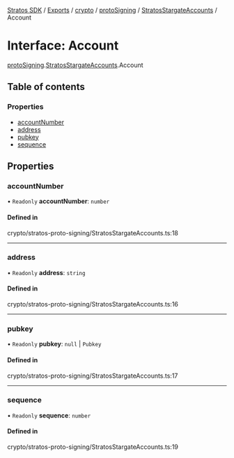 [Stratos SDK](../README.md) / [Exports](../modules.md) / [crypto](../modules/crypto.md) / [protoSigning](../modules/crypto.protoSigning.md) / [StratosStargateAccounts](../modules/crypto.protoSigning.StratosStargateAccounts.md) / Account

# Interface: Account

[protoSigning](../modules/crypto.protoSigning.md).[StratosStargateAccounts](../modules/crypto.protoSigning.StratosStargateAccounts.md).Account

## Table of contents

### Properties

- [accountNumber](crypto.protoSigning.StratosStargateAccounts.Account.md#accountnumber)
- [address](crypto.protoSigning.StratosStargateAccounts.Account.md#address)
- [pubkey](crypto.protoSigning.StratosStargateAccounts.Account.md#pubkey)
- [sequence](crypto.protoSigning.StratosStargateAccounts.Account.md#sequence)

## Properties

### accountNumber

• `Readonly` **accountNumber**: `number`

#### Defined in

crypto/stratos-proto-signing/StratosStargateAccounts.ts:18

___

### address

• `Readonly` **address**: `string`

#### Defined in

crypto/stratos-proto-signing/StratosStargateAccounts.ts:16

___

### pubkey

• `Readonly` **pubkey**: ``null`` \| `Pubkey`

#### Defined in

crypto/stratos-proto-signing/StratosStargateAccounts.ts:17

___

### sequence

• `Readonly` **sequence**: `number`

#### Defined in

crypto/stratos-proto-signing/StratosStargateAccounts.ts:19
